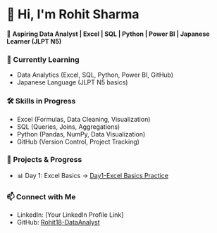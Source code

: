 # 👋 Hi, I'm Rohit Sharma  

🚀 **Aspiring Data Analyst | Excel | SQL | Python | Power BI | Japanese Learner (JLPT N5)**  

### 🌱 Currently Learning
- Data Analytics (Excel, SQL, Python, Power BI, GitHub)  
- Japanese Language (JLPT N5 basics)  

### 🛠️ Skills in Progress
- Excel (Formulas, Data Cleaning, Visualization)  
- SQL (Queries, Joins, Aggregations)  
- Python (Pandas, NumPy, Data Visualization)  
- GitHub (Version Control, Project Tracking)  

### 📂 Projects & Progress
- 📊 Day 1: Excel Basics → [Day1-Excel Basics Practice](https://github.com/Rohit18-DataAnalyst/day-1-excel-practice)  

### 📫 Connect with Me
- LinkedIn: [Your LinkedIn Profile Link]  
- GitHub: [Rohit18-DataAnalyst](https://github.com/Rohit18-DataAnalyst)
